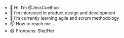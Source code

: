 - 👋 Hi, I’m @JessCoelhoo
- 👀 I’m interested in product design and development 
- 🌱 I’m currently learning agile and scrum methodology
- 📫 How to reach me ...
- 😄 Pronouns: She/Her 

<!---
JessCoelhoo/JessCoelhoo is a ✨ special ✨ repository because its `README.md` (this file) appears on your GitHub profile.
You can click the Preview link to take a look at your changes.
--->
